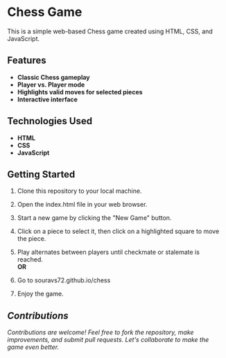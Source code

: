 

# **Chess Game** 

This is a simple web-based Chess game created using HTML, CSS, and JavaScript.



## **Features**

- **Classic Chess gameplay**
- **Player vs. Player mode**
- **Highlights valid moves for selected pieces**
- **Interactive interface**


## **Technologies Used**
- **HTML**
- **CSS**
- **JavaScript**

## **Getting Started**

1. Clone this repository to your local machine.
2. Open the index.html file in your web browser.
3. Start a new game by clicking the "New Game" button.
4. Click on a piece to select it, then click on a highlighted square to move the piece.
5. Play alternates between players until checkmate or stalemate is reached.
\
**OR**

1. Go to souravs72.github.io/chess
2. Enjoy the game.


## ***Contributions***

*Contributions are welcome! Feel free to fork the repository, make improvements, and submit pull requests. Let's collaborate to make the game even better.*
